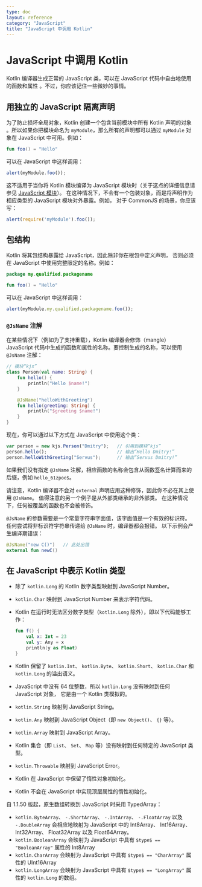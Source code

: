 ```yaml
---
type: doc
layout: reference
category: "JavaScript"
title: "JavaScript 中调用 Kotlin"
---
```


# JavaScript 中调用 Kotlin

Kotlin 编译器生成正常的 JavaScript 类，可以在 JavaScript 代码中自由地使用的函数和属性
。不过，你应该记住一些微妙的事情。

## 用独立的 JavaScript 隔离声明

为了防止损坏全局对象，Kotlin 创建一个包含当前模块中所有 Kotlin 声明的对象
。所以如果你把模块命名为 `myModule`，那么所有的声明都可以<!--
-->通过 `myModule` 对象在 JavaScript 中可用。例如：


```kotlin
fun foo() = "Hello"
```


可以在 JavaScript 中这样调用：


``` javascript
alert(myModule.foo());
```


这不适用于当你将 Kotlin 模块编译为 JavaScript 模块时（关于这点的详细信息请参见 [JavaScript 模块](js-modules.html)）。
在这种情况下，不会有一个包装对象，而是将声明作为相应类型的 JavaScript 模块对外暴露。例如，
对于 CommonJS 的场景，你应该写：


``` javascript
alert(require('myModule').foo());
```



## 包结构

Kotlin 将其包结构暴露给 JavaScript，因此除非你在根包中定义声明，
否则必须在 JavaScript 中使用完整限定的名称。例如：


```kotlin
package my.qualified.packagename

fun foo() = "Hello"
```


可以在 JavaScript 中这样调用：


``` javascript
alert(myModule.my.qualified.packagename.foo());
```



### `@JsName` 注解

在某些情况下（例如为了支持重载），Kotlin 编译器会修饰（mangle） JavaScript 代码中生成的函数和属性<!--
-->的名称。要控制生成的名称，可以使用 `@JsName` 注解：


```kotlin
// 模块“kjs”
class Person(val name: String) {
    fun hello() {
        println("Hello $name!")
    }

    @JsName("helloWithGreeting")
    fun hello(greeting: String) {
        println("$greeting $name!")
    }
}
```


现在，你可以通过以下方式在 JavaScript 中使用这个类：


``` javascript
var person = new kjs.Person("Dmitry");   // 引用到模块“kjs”
person.hello();                          // 输出“Hello Dmitry!”
person.helloWithGreeting("Servus");      // 输出“Servus Dmitry!”
```


如果我们没有指定 `@JsName` 注解，相应函数的名称会包含<!--
-->从函数签名计算而来的后缀，例如 `hello_61zpoe$`。

请注意，Kotlin 编译器不会对 `external` 声明应用这种修饰，因此你不必在其上<!--
-->使用 `@JsName`。 值得注意的另一个例子是从外部类继承的非外部类。
在这种情况下，任何被覆盖的函数也不会被修饰。

`@JsName` 的参数需要是一个常量字符串字面值，该字面值是一个有效的标识符。
任何尝试将非标识符字符串传递给 `@JsName` 时，编译器都会报错。
以下示例会产生编译期错误：


```kotlin
@JsName("new C()")   // 此处出错
external fun newC()
```



## 在 JavaScript 中表示 Kotlin 类型

* 除了 `kotlin.Long` 的 Kotlin 数字类型映射到 JavaScript Number。
* `kotlin.Char` 映射到 JavaScript Number 来表示字符代码。
* Kotlin 在运行时无法区分数字类型（`kotlin.Long` 除外），即以下代码能够工作：

  ```kotlin
  fun f() {
      val x: Int = 23
      val y: Any = x
      println(y as Float)
  }
  ```


* Kotlin 保留了 `kotlin.Int`、 `kotlin.Byte`、 `kotlin.Short`、 `kotlin.Char` 和 `kotlin.Long` 的溢出语义。
* JavaScript 中没有 64 位整数，所以 `kotlin.Long` 没有映射到任何 JavaScript 对象，
  它是由一个 Kotlin 类模拟的。
* `kotlin.String` 映射到 JavaScript String。
* `kotlin.Any` 映射到 JavaScript Object（即 `new Object()`、 `{}` 等）。
* `kotlin.Array` 映射到 JavaScript Array。
* Kotlin 集合（即 `List`、 `Set`、 `Map` 等）没有映射到任何特定的 JavaScript 类型。
* `kotlin.Throwable` 映射到 JavaScript Error。
* Kotlin 在 JavaScript 中保留了惰性对象初始化。
* Kotlin 不会在 JavaScript 中实现顶层属性的惰性初始化。

自 1.1.50 版起，原生数组转换到 JavaScript 时采用 TypedArray：

* `kotlin.ByteArray`、 `-.ShortArray`、 `-.IntArray`、 `-.FloatArray` 以及 `-.DoubleArray` 会相应地映射为
   JavaScript 中的 Int8Array、 Int16Array、 Int32Array、 Float32Array 以及 Float64Array。
* `kotlin.BooleanArray` 会映射为 JavaScript 中具有 `$type$ == "BooleanArray"` 属性的 Int8Array
* `kotlin.CharArray` 会映射为 JavaScript 中具有 `$type$ == "CharArray"` 属性的 UInt16Array
* `kotlin.LongArray` 会映射为 JavaScript 中具有 `$type$ == "LongArray"` 属性的 `kotlin.Long` 的数组。

